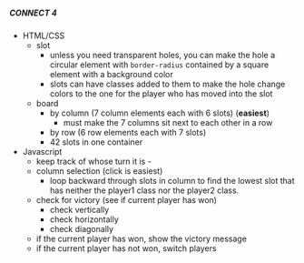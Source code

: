 ##### CONNECT 4



* HTML/CSS
  * slot
      * unless you need transparent holes, you can make the hole a circular element with `border-radius` contained by a square element with a background color
      * slots can have classes added to them to make the hole change colors to the one for the player who has moved into the slot
  * board
      * by column (7 column elements each with 6 slots) (**easiest**)
          * must make the 7 columns sit next to each other in a row
      * by row (6 row elements each with 7 slots)
      * 42 slots in one container
* Javascript
    * keep track of whose turn it is - 
    * column selection (click is easiest)
        * loop backward through slots in column to find the lowest slot that has neither the player1 class nor the player2 class.
    * check for victory (see if current player has won)
        * check vertically
        * check horizontally
        * check diagonally
    * if the current player has won, show the victory message
    * if the current player has not won, switch players